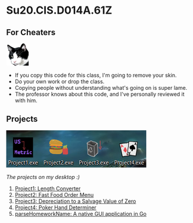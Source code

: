 # Su20.CIS.D014A.61Z

## For Cheaters

![](Misc/disapproval.png)

- If you copy this code for this class, I'm going to remove your skin.
- Do your own work or drop the class.
- Copying people without understanding what's going on is super lame.
- The professor knows about this code, and I've personally reviewed it with him.

## Projects

![](Projects/Projects.png)

*The projects on my desktop :)*

1. [Project1: Length Converter](Projects/Project1)
2. [Project2: Fast Food Order Menu](Projects/Project2)
3. [Project3: Depreciation to a Salvage Value of Zero](Projects/Project3)
4. [Project4: Poker Hand Determiner](Projects/Project4)
5. [parseHomeworkName: A native GUI application in Go](Misc/parseHomeworkName)
